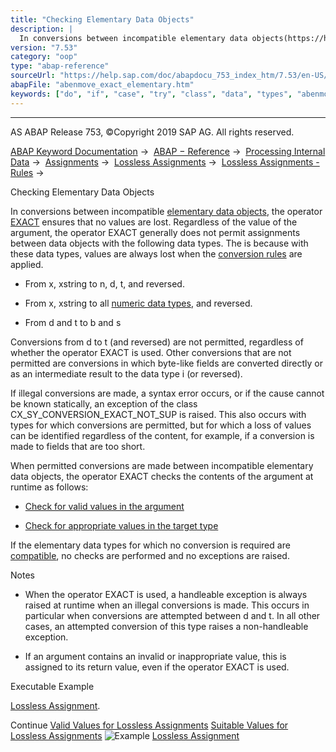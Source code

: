 ```yaml
---
title: "Checking Elementary Data Objects"
description: |
  In conversions between incompatible elementary data objects(https://help.sap.com/doc/abapdocu_753_index_htm/7.53/en-US/abenelementary_data_object_glosry.htm 'Glossary Entry'), the operator EXACT(https://help.sap.com/doc/abapdocu_753_index_htm/7.53/en-US/abenconstructor_expression_exact.htm) ensu
version: "7.53"
category: "oop"
type: "abap-reference"
sourceUrl: "https://help.sap.com/doc/abapdocu_753_index_htm/7.53/en-US/abenmove_exact_elementary.htm"
abapFile: "abenmove_exact_elementary.htm"
keywords: ["do", "if", "case", "try", "class", "data", "types", "abenmove", "exact", "elementary"]
---
```


* * *

AS ABAP Release 753, ©Copyright 2019 SAP AG. All rights reserved.

[ABAP Keyword Documentation](https://help.sap.com/doc/abapdocu_753_index_htm/7.53/en-US/abenabap.htm) →  [ABAP − Reference](https://help.sap.com/doc/abapdocu_753_index_htm/7.53/en-US/abenabap_reference.htm) →  [Processing Internal Data](https://help.sap.com/doc/abapdocu_753_index_htm/7.53/en-US/abenabap_data_working.htm) →  [Assignments](https://help.sap.com/doc/abapdocu_753_index_htm/7.53/en-US/abenvalue_assignments.htm) →  [Lossless Assignments](https://help.sap.com/doc/abapdocu_753_index_htm/7.53/en-US/abenlossless_move.htm) →  [Lossless Assignments - Rules](https://help.sap.com/doc/abapdocu_753_index_htm/7.53/en-US/abapmove_exact.htm) → 

Checking Elementary Data Objects

In conversions between incompatible [elementary data objects](https://help.sap.com/doc/abapdocu_753_index_htm/7.53/en-US/abenelementary_data_object_glosry.htm "Glossary Entry"), the operator [EXACT](https://help.sap.com/doc/abapdocu_753_index_htm/7.53/en-US/abenconstructor_expression_exact.htm) ensures that no values are lost. Regardless of the value of the argument, the operator EXACT generally does not permit assignments between data objects with the following data types. The is because with these data types, values are always lost when the [conversion rules](https://help.sap.com/doc/abapdocu_753_index_htm/7.53/en-US/abenconversion_elementary.htm) are applied.

-   From x, xstring to n, d, t, and reversed.

-   From x, xstring to all [numeric data types](https://help.sap.com/doc/abapdocu_753_index_htm/7.53/en-US/abennumeric_data_type_glosry.htm "Glossary Entry"), and reversed.

-   From d and t to b and s

Conversions from d to t (and reversed) are not permitted, regardless of whether the operator EXACT is used. Other conversions that are not permitted are conversions in which byte-like fields are converted directly or as an intermediate result to the data type i (or reversed).

If illegal conversions are made, a syntax error occurs, or if the cause cannot be known statically, an exception of the class CX\_SY\_CONVERSION\_EXACT\_NOT\_SUP is raised. This also occurs with types for which conversions are permitted, but for which a loss of values can be identified regardless of the content, for example, if a conversion is made to fields that are too short.

When permitted conversions are made between incompatible elementary data objects, the operator EXACT checks the contents of the argument at runtime as follows:

-   [Check for valid values in the argument](https://help.sap.com/doc/abapdocu_753_index_htm/7.53/en-US/abenmove_exact_elementary_valid.htm)

-   [Check for appropriate values in the target type](https://help.sap.com/doc/abapdocu_753_index_htm/7.53/en-US/abenmove_exact_elementary_fit.htm)

If the elementary data types for which no conversion is required are [compatible](https://help.sap.com/doc/abapdocu_753_index_htm/7.53/en-US/abencompatible_glosry.htm "Glossary Entry"), no checks are performed and no exceptions are raised.

Notes

-   When the operator EXACT is used, a handleable exception is always raised at runtime when an illegal conversions is made. This occurs in particular when conversions are attempted between d and t. In all other cases, an attempted conversion of this type raises a non-handleable exception.

-   If an argument contains an invalid or inappropriate value, this is assigned to its return value, even if the operator EXACT is used.

Executable Example

[Lossless Assignment](https://help.sap.com/doc/abapdocu_753_index_htm/7.53/en-US/abenmove_exact_abexa.htm).

Continue
[Valid Values for Lossless Assignments](https://help.sap.com/doc/abapdocu_753_index_htm/7.53/en-US/abenmove_exact_elementary_valid.htm)
[Suitable Values for Lossless Assignments](https://help.sap.com/doc/abapdocu_753_index_htm/7.53/en-US/abenmove_exact_elementary_fit.htm)
![Example](exa.gif "Example") [Lossless Assignment](https://help.sap.com/doc/abapdocu_753_index_htm/7.53/en-US/abenmove_exact_abexa.htm)